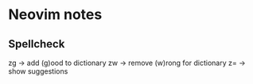 # Neovim notes

## Spellcheck

zg -> add (g)ood to dictionary
zw -> remove (w)rong for dictionary
z= -> show suggestions
